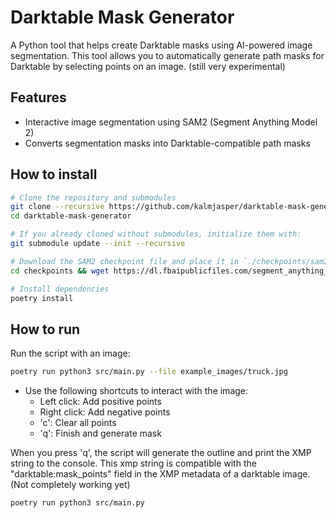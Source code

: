 # Darktable Mask Generator

A Python tool that helps create Darktable masks using AI-powered image segmentation. This tool allows you to automatically generate path masks for Darktable by selecting points on an image. (still very experimental)

## Features

- Interactive image segmentation using SAM2 (Segment Anything Model 2)
- Converts segmentation masks into Darktable-compatible path masks

## How to install

```bash
# Clone the repository and submodules
git clone --recursive https://github.com/kalmjasper/darktable-mask-generator
cd darktable-mask-generator

# If you already cloned without submodules, initialize them with:
git submodule update --init --recursive

# Download the SAM2 checkpoint file and place it in `./checkpoints/sam2.1_hiera_large.pt`
cd checkpoints && wget https://dl.fbaipublicfiles.com/segment_anything_2/092824/sam2.1_hiera_large.pt && cd ..

# Install dependencies
poetry install
```

## How to run

Run the script with an image:
```bash
poetry run python3 src/main.py --file example_images/truck.jpg
```

- Use the following shortcuts to interact with the image:
  - Left click: Add positive points
  - Right click: Add negative points
  - 'c': Clear all points
  - 'q': Finish and generate mask
  
When you press 'q', the script will generate the outline and print the XMP string to the console. This xmp string is compatible with the "darktable:mask_points" field in the XMP metadata of a darktable image. (Not completely working yet)

```bash
poetry run python3 src/main.py
```



